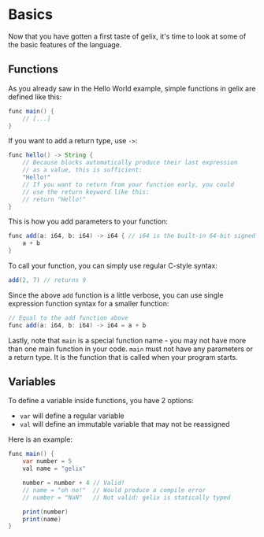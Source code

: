 # Basics

Now that you have gotten a first taste of gelix, 
it's time to look at some of the basic features of the language.

## Functions

As you already saw in the Hello World example, simple functions in gelix are defined like this:

```java
func main() {
    // [...]
}
```

If you want to add a return type, use `->`:
```java
func hello() -> String {
    // Because blocks automatically produce their last expression
    // as a value, this is sufficient:
    "Hello!"
    // If you want to return from your function early, you could 
    // use the return keyword like this:
    // return "Hello!"
}
```

This is how you add parameters to your function:

```java
func add(a: i64, b: i64) -> i64 { // i64 is the built-in 64-bit signed int type
    a + b
}
```

To call your function, you can simply use regular C-style syntax:

```java
add(2, 7) // returns 9
```

Since the above `add` function is a little verbose, you can use single expression
function syntax for a smaller function:

```java
// Equal to the add function above
func add(a: i64, b: i64) -> i64 = a + b
```

Lastly, note that `main` is a special function name - you may not have more than one main function
in your code. `main` must not have any parameters or a return type. 
It is the function that is called when your program starts.

## Variables

To define a variable inside functions, you have 2 options:
- `var` will define a regular variable
- `val` will define an immutable variable that may not be reassigned

Here is an example:
```java
func main() {
    var number = 5
    val name = "gelix"

    number = number + 4 // Valid!
    // name = "oh no!"  // Would produce a compile error
    // number = "NaN"   // Not valid: gelix is statically typed

    print(number)
    print(name)
}
```
